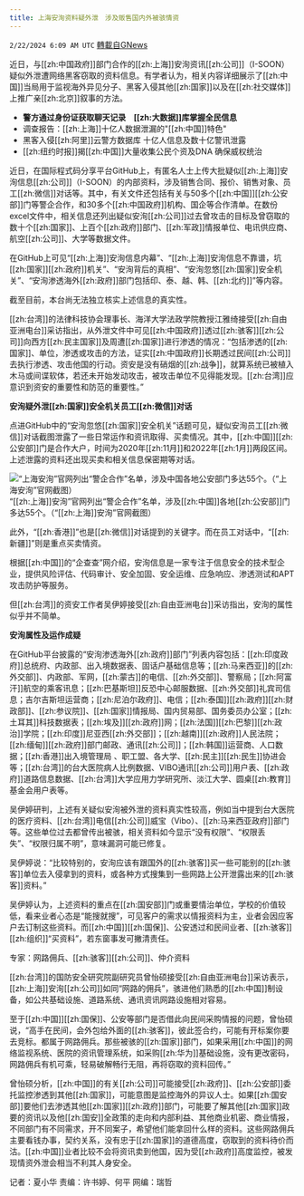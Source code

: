```yaml
---
title: 上海安洵资料疑外泄　涉及贩售国内外被骇情资
---
```

`2/22/2024 6:09 AM UTC` [轉載自GNews](https://gnews.org/articles/2332811)

近日，与[[zh:中国政府]]部门合作的[[zh:上海]]安洵资讯[[zh:公司]]（I-SOON）疑似外泄遭网络黑客窃取的资料信息。有学者认为，相关内容详细展示了[[zh:中国]]当局用于监视海外异见分子、黑客入侵其他[[zh:国家]]以及在[[zh:社交媒体]]上推广亲[[zh:北京]]叙事的方法。
* **警方通过身份证获取聊天记录　[[zh:大数据]]库掌握全民信息**
* 调查报告：[[zh:上海]]十亿人数据泄漏的"[[zh:中国]]特色"
* 黑客入侵[[zh:阿里]]云警方数据库 十亿人信息及数十亿警讯泄露
* [[zh:纽约时报]]揭[[zh:中国]]大量收集公民个资及DNA 确保威权统治

近日，在国际程式码分享平台GitHub上，有匿名人士上传大批疑似[[zh:上海]]安洵信息[[zh:公司]]（I-SOON）的内部资料，涉及销售合同、报价、销售对象、员工[[zh:微信]]对话等。其中，有关文件还包括有关与50多个[[zh:中国]][[zh:公安部]]门等警企合作，和30多个[[zh:中国政府]]机构、国企等合作清单。在数份excel文件中，相关信息还列出疑似安洵[[zh:公司]]过去曾攻击的目标及曾窃取的数十个[[zh:国家]]、上百个[[zh:政府]]部门、[[zh:军政]]情报单位、电讯供应商、航空[[zh:公司]]、大学等数据文件。

在GitHub上可见“[[zh:上海]]安洵信息内幕”、“[[zh:上海]]安洵信息不靠谱，坑[[zh:国家]][[zh:政府]]机关”、“安洵背后的真相”、“安洵忽悠[[zh:国家]]安全机关”、“安洵渗透海外[[zh:政府]]部门包括印、泰、越、韩、[[zh:北约]]”等内容。

截至目前，本台尚无法独立核实上述信息的真实性。

[[zh:台湾]]的法律科技协会理事长、海洋大学法政学院教授江雅绮接受[[zh:自由亚洲电台]]采访指出，从外泄文件中可见[[zh:中国政府]]透过[[zh:骇客]][[zh:公司]]向西方[[zh:民主国家]]及周遭[[zh:国家]]进行渗透的情况：“包括渗透的[[zh:国家]]、单位，渗透或攻击的方法，证实[[zh:中国政府]]长期透过民间[[zh:公司]]去执行渗透、攻击他国的行动。资安是没有硝烟的[[zh:战争]]，就算系统已被植入木马或间谍软体，若还未开始发动攻击，被攻击单位不见得能发现。[[zh:台湾]]应意识到资安的重要性和防范的重要性。”

**安洵疑外泄[[zh:国家]]安全机关员工[[zh:微信]]对话**

点进GitHub中的“安洵忽悠[[zh:国家]]安全机关”话题可见，疑似安洵员工[[zh:微信]]对话截图泄露了一些日常运作和资讯取得、买卖情况。其中，[[zh:中国]][[zh:公安部]]门是合作大户，时间为2020年[[zh:11月]]和2022年[[zh:1月]]两段区间。上述泄露的资料还出现买卖和相关信息保密期等对话。

![“上海安洵”官网列出“警企合作”名单，涉及中国各地公安部门多达55个。（“上海安洵”官网截图）](https://www.rfa.org/mandarin/yataibaodao/meiti/hx1-02222024081534.html/e1ff4a7b-adb2-440b-a822-c5cf6ec20557.png/@@images/ab0b6441-9d2a-4fc5-8124-279f15f9146d.jpeg "“上海安洵”官网列出“警企合作”名单，涉及中国各地公安部门多达55个。（“上海安洵”官网截图）") “[[zh:上海]]安洵”官网列出“警企合作”名单，涉及[[zh:中国]]各地[[zh:公安部]]门多达55个。（“[[zh:上海]]安洵”官网截图）

此外，“[[zh:香港]]”也是[[zh:微信]]对话提到的关键字。而在员工对话中，“[[zh:新疆]]”则是重点买卖情资。

根据[[zh:中国]]的“企查查”网介绍，安洵信息是一家专注于信息安全的技术型企业，提供风险评估、代码审计、安全加固、安全运维、应急响应、渗透测试和APT攻击防护等服务。

但[[zh:台湾]]的资安工作者吴伊婷接受[[zh:自由亚洲电台]]采访指出，安洵的属性似乎并不简单。

**安洵属性及运作成疑**

在GitHub平台披露的“安洵渗透海外[[zh:政府]]部门”列表内容包括：[[zh:印度政府]]总统府、内政部、出入境数据表、固话户基础信息等；[[zh:马来西亚]]的[[zh:外交部]]、内政部、军网，[[zh:蒙古]]的电信、[[zh:外交部]]、警察局；[[zh:阿富汗]]航空的乘客讯息；[[zh:巴基斯坦]]反恐中心邮服数据、[[zh:外交部]]礼宾司信息；吉尔吉斯坦运营商；[[zh:尼泊尔政府]]、电信；[[zh:泰国]][[zh:政府]][[zh:财政部]]、[[zh:参议院]]、[[zh:国家]]情报局、国内贸易部、国务委员办公室；[[zh:土耳其]]科技数据表；[[zh:埃及]][[zh:政府]]网；[[zh:法国]][[zh:巴黎]][[zh:政治]]学院；[[zh:印度]]尼亚西[[zh:外交部]]；[[zh:越南]][[zh:政府]]人民法院；[[zh:缅甸]][[zh:政府]]部门邮政、通讯[[zh:公司]]；[[zh:韩国]]运营商、人口数据；[[zh:香港]]出入境管理局 、职工盟、各大学、[[zh:民主]][[zh:民生]]协进会等；[[zh:台湾]]的台大医院病人比例数据、VIBO通讯[[zh:公司]]用户表、[[zh:政府]]道路信息数据、[[zh:台湾]]大学应用力学研究所、淡江大学、圆桌[[zh:教育]]基金会用户表等。

吴伊婷研判，上述有关疑似安洵被外泄的资料真实性较高，例如当中提到台大医院的医疗资料、[[zh:台湾]]电信[[zh:公司]]威宝（Vibo）、[[zh:马来西亚政府]]部门等。这些单位过去都曾传出被骇，相关资料如今显示“没有权限”、“权限丢失”、“权限归属不明”，意味漏洞可能已修复。

吴伊婷说：“比较特别的，安洵应该有跟国外的[[zh:骇客]]买一些可能别的[[zh:骇客]]单位去入侵拿到的资料，或各种方式搜集到一些网路上公开泄露出来的[[zh:骇客]]资料。”

吴伊婷认为，上述资料的重点在[[zh:国安部]]门或重要情治单位，学校的价值较低，看来业者心态是“能搜就搜”，可见客户的需求以情报资料为主，业者会因应客户去订制这些资料。而[[zh:中国]][[zh:国保]]、公安透过和民间业者、[[zh:骇客]][[zh:组织]]“买资料”，若东窗事发可撇清责任。

专家：网路佣兵、[[zh:骇客]][[zh:公司]]、仲介资料

[[zh:台湾]]的国防安全研究院副研究员曾怡硕接受[[zh:自由亚洲电台]]采访表示，[[zh:上海]]安洵[[zh:公司]]如同“网路的佣兵”，骇进他们熟悉的[[zh:中国]]制设备，如公共基础设施、道路系统、通讯资讯网路设施相对容易。

至于[[zh:中国]][[zh:国保]]、公安等部门是否借此向民间采购情报的问题，曾怡硕说，“高手在民间，会外包给外面的[[zh:骇客]]，彼此签合约，可能有开标案你要去竞标。都属于网路佣兵。那些被骇的[[zh:国家]]部门，如果采用[[zh:中国]]的网络监视系统、医院的资讯管理系统，如采购[[zh:华为]]基础设施，没有更改密码，网路佣兵有机可乘，轻易破解畅行无阻，再将窃取的资料回传。”

曾怡硕分析，[[zh:中国]]的有关[[zh:公司]]可能接受[[zh:政府]]、[[zh:公安部]]委托监控渗透到其他[[zh:国家]]，可能意图是监控海外的异议人士。如果[[zh:国安部]]要他们去渗透其他[[zh:国家]][[zh:政府]]部门，可能要了解其他[[zh:国家]]政要的资讯以及他[[zh:国安]]全政策的走向和内部利益、其他商业机密、商业情报，不同部门有不同需求，开不同案子，希望他们能拿回什么样的资料。这些网路佣兵主要看钱办事，契约关系，没有忠于[[zh:国家]]的道德高度，窃取到的资料待价而沽。[[zh:中国]]业者比较不会将资讯卖到他国，因为受[[zh:政府]]高度监控，被发现情资外泄会相当不利其人身安全。

记者：夏小华    责编：许书婷、何平    网编：瑞哲
